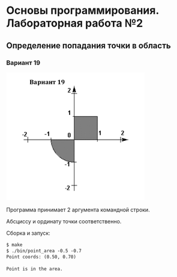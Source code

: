 # Основы программирования. Лабораторная работа №2

## Определение попадания точки в область

### Вариант 19

![task](assets/task.png)

Программа принимает 2 аргумента командной строки.

Абсциссу и ординату точки соответственно.

Сборка и запуск:

```text
$ make
$ ./bin/point_area -0.5 -0.7
Point coords: (0.50, 0.70)

Point is in the area.
```
